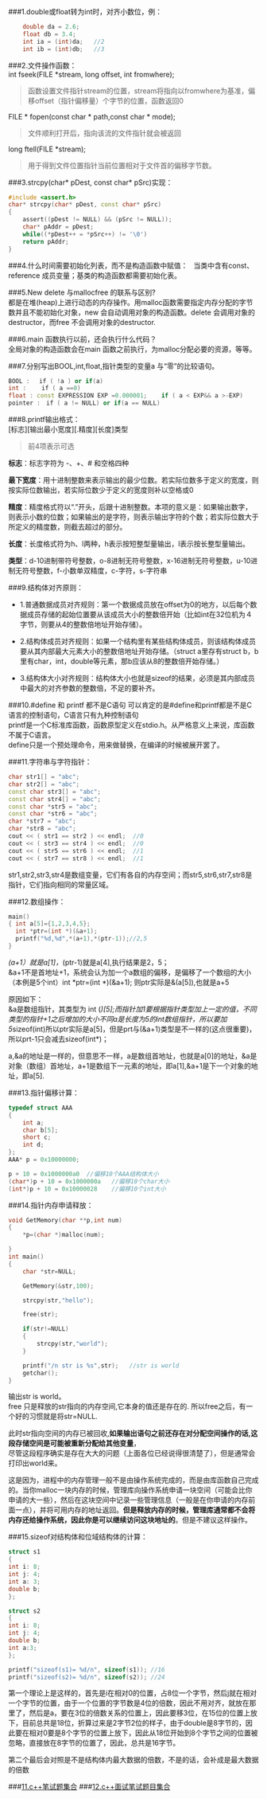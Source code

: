 ###1.double或float转为int时，对齐小数位，例：
```c++
	double da = 2.6;
	float db = 3.4;
	int ia = (int)da;   //2
	int ib = (int)db;   //3
```
###2.文件操作函数：   
int fseek(FILE *stream, long offset, int fromwhere);   
 > 函数设置文件指针stream的位置，stream将指向以fromwhere为基准，偏移offset（指针偏移量）个字节的位置，函数返回0   
 
FILE * fopen(const char * path,const char * mode);    
 > 文件顺利打开后，指向该流的文件指针就会被返回   
 
long ftell(FILE *stream);   
 > 用于得到文件位置指针当前位置相对于文件首的偏移字节数。   
 
###3.strcpy(char* pDest, const char* pSrc)实现：
```c++
#include <assert.h>
char* strcpy(char* pDest, const char* pSrc)
{
    assert((pDest != NULL) && (pSrc != NULL));
    char* pAddr = pDest;
    while((*pDest++ = *pSrc++) != '\0')
    return pAddr;
}
```

###4.什么时间需要初始化列表，而不是构造函数中赋值：   
当类中含有const、reference 成员变量；基类的构造函数都需要初始化表。   

###5.New delete 与mallocfree 的联系与区别?    
都是在堆(heap)上进行动态的内存操作。用malloc函数需要指定内存分配的字节数并且不能初始化对象，new 会自动调用对象的构造函数。delete 会调用对象的destructor，而free 不会调用对象的destructor.    

###6.main 函数执行以前，还会执行什么代码？   
全局对象的构造函数会在main 函数之前执行，为malloc分配必要的资源，等等。   

###7.分别写出BOOL,int,float,指针类型的变量a 与“零”的比较语句。
```c++
BOOL : 　if ( !a ) or if(a)
int : 　　if ( a ==0)
float : const EXPRESSION EXP =0.000001;    if ( a < EXP&& a >-EXP)
pointer :　if ( a != NULL) or if(a == NULL)
```

###8.printf输出格式：   
[标志][输出最小宽度][.精度][长度]类型     
 > 前4项表示可选    
  
**标志**：标志字符为 -、+、# 和空格四种    

**最下宽度**：用十进制整数来表示输出的最少位数。若实际位数多于定义的宽度，则按实际位数输出，若实际位数少于定义的宽度则补以空格或0   

**精度**：精度格式符以“.”开头，后跟十进制整数。本项的意义是：如果输出数字，则表示小数的位数；如果输出的是字符，则表示输出字符的个数；若实际位数大于所定义的精度数，则截去超过的部分。 

**长度**：长度格式符为h、l两种，h表示按短整型量输出，l表示按长整型量输出。 

**类型**：d-10进制带符号整数，o-8进制无符号整数，x-16进制无符号整数，u-10进制无符号整数，f-小数单双精度，c-字符，s-字符串   

###9.结构体对齐原则：
+ 1.普通数据成员对齐规则：第一个数据成员放在offset为0的地方，以后每个数据成员存储的起始位置要从该成员大小的整数倍开始（比如int在32位机为４字节，则要从4的整数倍地址开始存储）。

+ 2.结构体成员对齐规则：如果一个结构里有某些结构体成员，则该结构体成员要从其内部最大元素大小的整数倍地址开始存储。（struct a里存有struct b，b里有char，int，double等元素，那b应该从8的整数倍开始存储。）

+ 3.结构体大小对齐规则：结构体大小也就是sizeof的结果，必须是其内部成员中最大的对齐参数的整数倍，不足的要补齐。

###10.#define 和 printf 都不是C语句
可以肯定的是#define和printf都是不是C语言的控制语句，C语言只有九种控制语句        
printf是一个C标准库函数，函数原型定义在stdio.h。从严格意义上来说，库函数不属于C语言。       
define只是一个预处理命令，用来做替换，在编译的时候被展开罢了。      

###11.字符串与字符指针：
```c++
char str1[] = "abc";
char str2[] = "abc";
const char str3[] = "abc";
const char str4[] = "abc";
const char *str5 = "abc";
const char *str6 = "abc";
char *str7 = "abc";
char *str8 = "abc";
cout << ( str1 == str2 ) << endl;  //0
cout << ( str3 == str4 ) << endl;  //0
cout << ( str5 == str6 ) << endl;  //1
cout << ( str7 == str8 ) << endl;  //1
```
str1,str2,str3,str4是数组变量，它们有各自的内存空间；而str5,str6,str7,str8是指针，它们指向相同的常量区域。

###12.数组操作：
```c++
main()
{ int a[5]={1,2,3,4,5};
  int *ptr=(int *)(&a+1);
  printf("%d,%d",*(a+1),*(ptr-1));//2,5
}
```   
*(a+1）就是a[1]，*(ptr-1)就是a[4],执行结果是2，5；    
&a+1不是首地址+1，系统会认为加一个a数组的偏移，是偏移了一个数组的大小（本例是5个int）int *ptr=(int *)(&a+1); 则ptr实际是&(a[5]),也就是a+5      

原因如下：      
&a是数组指针，其类型为 int (*)[5];而指针加1要根据指针类型加上一定的值，不同类型的指针+1之后增加的大小不同a是长度为5的int数组指针，所以要加 5*sizeof(int)所以ptr实际是a[5]，但是prt与(&a+1)类型是不一样的(这点很重要)，所以prt-1只会减去sizeof(int*)；    

a,&a的地址是一样的，但意思不一样，a是数组首地址，也就是a[0]的地址，&a是对象（数组）首地址，a+1是数组下一元素的地址，即a[1],&a+1是下一个对象的地址，即a[5].  

###13.指针偏移计算：
```c++
typedef struct AAA
{
    int a;
    char b[5];
    short c;
    int d;
};
AAA* p = 0x10000000;

p + 10 = 0x1000000a0  //偏移10个AAA结构体大小
(char*)p + 10 = 0x1000000a   //偏移10个char大小
(int*)p + 10 = 0x10000028    //偏移10个int大小
```

###14.指针内存申请释放：
```c++
void GetMemory(char **p,int num)
{
	*p=(char *)malloc(num);

} 
int main()
{
	char *str=NULL;

	GetMemory(&str,100);

	strcpy(str,"hello");

	free(str);

	if(str!=NULL)
	{
		strcpy(str,"world");
	} 

	printf("/n str is %s",str);   //str is world
	getchar();
} 
```
输出str is world。   
free 只是释放的str指向的内存空间,它本身的值还是存在的. 所以free之后，有一个好的习惯就是将str=NULL.    

此时str指向空间的内存已被回收,**如果输出语句之前还存在对分配空间操作的话,这段存储空间是可能被重新分配给其他变量**，   
尽管这段程序确实是存在大大的问题（上面各位已经说得很清楚了），但是通常会打印出world来。   

这是因为，进程中的内存管理一般不是由操作系统完成的，而是由库函数自己完成的。当你malloc一块内存的时候，管理库向操作系统申请一块空间（可能会比你申请的大一些），然后在这块空间中记录一些管理信息（一般是在你申请的内存前面一点），并将可用内存的地址返回。**但是释放内存的时候，管理库通常都不会将内存还给操作系统，因此你是可以继续访问这块地址的**。但是不建议这样操作。

###15.sizeof对结构体和位域结构体的计算：
```c++
struct s1
{  
int i: 8;
int j: 4;
int a: 3;
double b;
};

struct s2
{
int i: 8;
int j: 4;
double b;
int a:3;
};

printf("sizeof(s1)= %d/n", sizeof(s1)); //16
printf("sizeof(s2)= %d/n", sizeof(s2)); //24
```
第一个理论上是这样的，首先是i在相对0的位置，占8位一个字节，然后j就在相对一个字节的位置，由于一个位置的字节数是4位的倍数，因此不用对齐，就放在那里了，然后是a，要在3位的倍数关系的位置上，因此要移3位，在15位的位置上放下，目前总共是18位，折算过来是2字节2位的样子，由于double是8字节的，因此要在相对0要是8个字节的位置上放下，因此从18位开始到8个字节之间的位置被忽略，直接放在8字节的位置了，因此，总共是16字节。

第二个最后会对照是不是结构体内最大数据的倍数，不是的话，会补成是最大数据的倍数

###[11.c++笔试题集合](http://blog.csdn.net/hackbuteer1/article/details/7926592)
###[12.c++面试笔试题目集合](http://blog.csdn.net/hanlin1985/article/details/2990895/)
